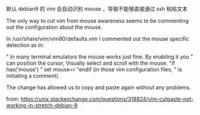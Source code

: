 默认 debian9 的 vim 会自动识别 mouse ，导致不能够直接通过 ssh 粘帖文本

The only way to cut vim from mouse awareness seems to be commenting out the configuration about the mouse.

In /usr/share/vim/vim80/defaults.vim I commented out the mouse specific detection as in:

" In many terminal emulators the mouse works just fine.  By enabling it you
" can position the cursor, Visually select and scroll with the mouse.
"if has('mouse')
"  set mouse=r
"endif
(in those vim configuration files, " is initiating a comment).

The change has allowed us to copy and paste again without any problems.

from: https://unix.stackexchange.com/questions/318824/vim-cutpaste-not-working-in-stretch-debian-9
